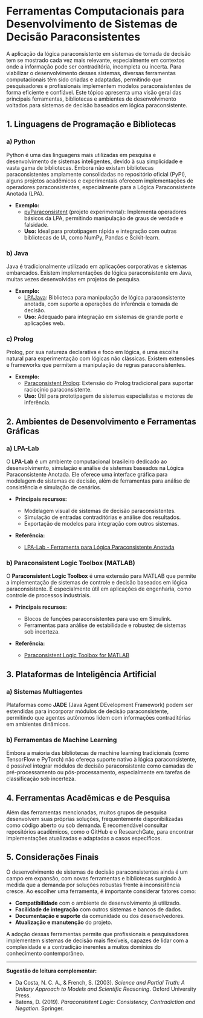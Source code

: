 
# Ferramentas Computacionais para Desenvolvimento de Sistemas de Decisão Paraconsistentes

A aplicação da lógica paraconsistente em sistemas de tomada de decisão tem se mostrado cada vez mais relevante, especialmente em contextos onde a informação pode ser contraditória, incompleta ou incerta. Para viabilizar o desenvolvimento desses sistemas, diversas ferramentas computacionais têm sido criadas e adaptadas, permitindo que pesquisadores e profissionais implementem modelos paraconsistentes de forma eficiente e confiável. Este tópico apresenta uma visão geral das principais ferramentas, bibliotecas e ambientes de desenvolvimento voltados para sistemas de decisão baseados em lógica paraconsistente.

## 1. Linguagens de Programação e Bibliotecas

### a) Python

Python é uma das linguagens mais utilizadas em pesquisa e desenvolvimento de sistemas inteligentes, devido à sua simplicidade e vasta gama de bibliotecas. Embora não existam bibliotecas paraconsistentes amplamente consolidadas no repositório oficial (PyPI), alguns projetos acadêmicos e experimentais oferecem implementações de operadores paraconsistentes, especialmente para a Lógica Paraconsistente Anotada (LPA).

- **Exemplo:**  
  - [pyParaconsistent](https://github.com/rodrigobarbosa/pyParaconsistent) (projeto experimental): Implementa operadores básicos da LPA, permitindo manipulação de graus de verdade e falsidade.
  - **Uso:** Ideal para prototipagem rápida e integração com outras bibliotecas de IA, como NumPy, Pandas e Scikit-learn.

### b) Java

Java é tradicionalmente utilizado em aplicações corporativas e sistemas embarcados. Existem implementações de lógica paraconsistente em Java, muitas vezes desenvolvidas em projetos de pesquisa.

- **Exemplo:**  
  - [LPAJava](https://github.com/ParaconsistentLogic/LPAJava): Biblioteca para manipulação de lógica paraconsistente anotada, com suporte a operações de inferência e tomada de decisão.
  - **Uso:** Adequado para integração em sistemas de grande porte e aplicações web.

### c) Prolog

Prolog, por sua natureza declarativa e foco em lógica, é uma escolha natural para experimentação com lógicas não clássicas. Existem extensões e frameworks que permitem a manipulação de regras paraconsistentes.

- **Exemplo:**  
  - [Paraconsistent Prolog](https://www.researchgate.net/publication/220722964_Paraconsistent_Prolog): Extensão do Prolog tradicional para suportar raciocínio paraconsistente.
  - **Uso:** Útil para prototipagem de sistemas especialistas e motores de inferência.

## 2. Ambientes de Desenvolvimento e Ferramentas Gráficas

### a) LPA-Lab

O **LPA-Lab** é um ambiente computacional brasileiro dedicado ao desenvolvimento, simulação e análise de sistemas baseados na Lógica Paraconsistente Anotada. Ele oferece uma interface gráfica para modelagem de sistemas de decisão, além de ferramentas para análise de consistência e simulação de cenários.

- **Principais recursos:**
  - Modelagem visual de sistemas de decisão paraconsistentes.
  - Simulação de entradas contraditórias e análise dos resultados.
  - Exportação de modelos para integração com outros sistemas.

- **Referência:**  
  - [LPA-Lab - Ferramenta para Lógica Paraconsistente Anotada](https://www.lpamat.com.br/lpalab/)

### b) Paraconsistent Logic Toolbox (MATLAB)

O **Paraconsistent Logic Toolbox** é uma extensão para MATLAB que permite a implementação de sistemas de controle e decisão baseados em lógica paraconsistente. É especialmente útil em aplicações de engenharia, como controle de processos industriais.

- **Principais recursos:**
  - Blocos de funções paraconsistentes para uso em Simulink.
  - Ferramentas para análise de estabilidade e robustez de sistemas sob incerteza.

- **Referência:**  
  - [Paraconsistent Logic Toolbox for MATLAB](https://www.mathworks.com/matlabcentral/fileexchange/)

## 3. Plataformas de Inteligência Artificial

### a) Sistemas Multiagentes

Plataformas como **JADE** (Java Agent DEvelopment Framework) podem ser estendidas para incorporar módulos de decisão paraconsistente, permitindo que agentes autônomos lidem com informações contraditórias em ambientes dinâmicos.

### b) Ferramentas de Machine Learning

Embora a maioria das bibliotecas de machine learning tradicionais (como TensorFlow e PyTorch) não ofereça suporte nativo à lógica paraconsistente, é possível integrar módulos de decisão paraconsistente como camadas de pré-processamento ou pós-processamento, especialmente em tarefas de classificação sob incerteza.

## 4. Ferramentas Acadêmicas e de Pesquisa

Além das ferramentas mencionadas, muitos grupos de pesquisa desenvolvem suas próprias soluções, frequentemente disponibilizadas como código aberto ou sob demanda. É recomendável consultar repositórios acadêmicos, como o GitHub e o ResearchGate, para encontrar implementações atualizadas e adaptadas a casos específicos.

## 5. Considerações Finais

O desenvolvimento de sistemas de decisão paraconsistentes ainda é um campo em expansão, com novas ferramentas e bibliotecas surgindo à medida que a demanda por soluções robustas frente à inconsistência cresce. Ao escolher uma ferramenta, é importante considerar fatores como:

- **Compatibilidade** com o ambiente de desenvolvimento já utilizado.
- **Facilidade de integração** com outros sistemas e bancos de dados.
- **Documentação e suporte** da comunidade ou dos desenvolvedores.
- **Atualização e manutenção** do projeto.

A adoção dessas ferramentas permite que profissionais e pesquisadores implementem sistemas de decisão mais flexíveis, capazes de lidar com a complexidade e a contradição inerentes a muitos domínios do conhecimento contemporâneo.

___

**Sugestão de leitura complementar:**
- Da Costa, N. C. A., & French, S. (2003). *Science and Partial Truth: A Unitary Approach to Models and Scientific Reasoning*. Oxford University Press.
- Batens, D. (2019). *Paraconsistent Logic: Consistency, Contradiction and Negation*. Springer.



